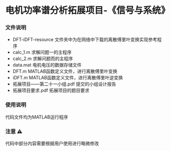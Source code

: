 # 电机功率谱分析拓展项目-《信号与系统》

### 文件说明
+ DFT-iDFT-resource 文件夹中为在网络中下载的离散傅里叶变换实现参考程序
+ calc_1.m 求解问题一的主程序
+ calc_2.m 求解问题而的主程序
+ data.mat 电机电压的数据存储文件
+ DFT.m MATLAB函数定义文件，进行离散傅里叶变换
+ iDFT.m MATLAB函数定义文件，进行离散傅里叶逆变换
+ 拓展项目——第二十一小组.pdf 提交的小组设计报告
+ 拓展项目要求.pdf 拓展项目的题目要求

### 使用说明
代码文件均为MATLAB运行程序

### 注意 ⚠
代码中部分内容需要根据用户使用进行略微修改